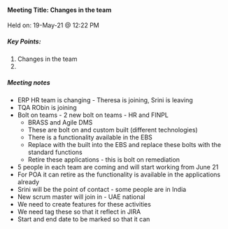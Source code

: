 #### Meeting Title: Changes in the team
Held on: 19-May-21 @ 12:22 PM

##### Key Points:
1. Changes in the team 
2.  

##### Meeting notes
* ERP HR team is changing - Theresa is joining, Srini is leaving 
* TQA RObin is joining 
* Bolt on teams - 2 new bolt on teams - HR and FINPL 
    - BRASS and Agile DMS
    - These are bolt on and custom built (different technologies)
    - There is a functionality available in the EBS 
    - Replace with the built into the EBS and replace these bolts with the standard functions
    - Retire these applications - this is bolt on remediation
* 5 people in each team are coming and will start working from June 21
* For POA it can retire as the functionality is available in the applications already
* Srini will be the point of contact - some people are in India
* New scrum master will join in - UAE national
* We need to create features for these activities 
* We need tag these so that it reflect in JIRA
* Start and end date to be marked so that it can  
